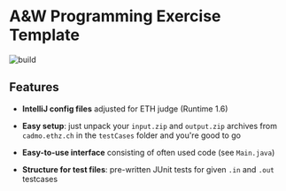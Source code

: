 # A&W Programming Exercise Template

![build](https://api.travis-ci.org/MarkoN95/aw_template.svg?branch=master)

## Features

- **IntelliJ config files** adjusted for ETH judge (Runtime 1.6)

- **Easy setup**: just unpack your `input.zip` and `output.zip` archives from `cadmo.ethz.ch` in the `testCases` folder and you're good to go

- **Easy-to-use interface** consisting of often used code (see `Main.java`)

- **Structure for test files**: pre-written JUnit tests for given `.in` and `.out` testcases
